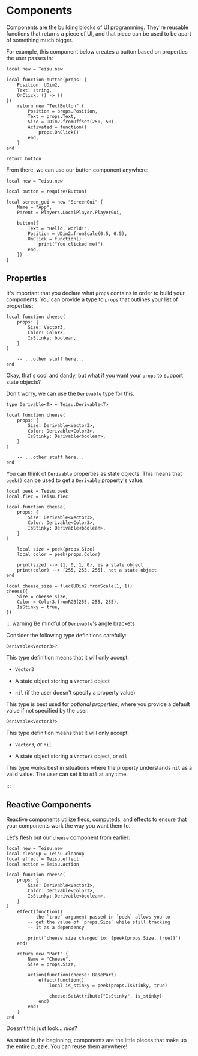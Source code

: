 # Components

Components are the building blocks of UI programming. They're reusable functions that returns a piece of UI, and that piece can be used to be apart of something much bigger.

For example, this component below creates a button based on properties the user passes in:

```luau [Button.luau]
local new = Teisu.new

local function button(props: {
    Position: UDim2,
    Text: string,
    OnClick: () -> ()
})
    return new "TextButton" {
        Position = props.Position,
        Text = props.Text,
        Size = UDim2.fromOffset(250, 50),
        Activated = function()
            props.OnClick()
        end,
    }
end

return button
```

From there, we can use our button component anywhere:

```luau [App.client.luau]
local new = Teisu.new

local button = require(Button)

local screen_gui = new "ScreenGui" {
    Name = "App",
    Parent = Players.LocalPlayer.PlayerGui,

    button({ 
        Text = "Hello, world!",
        Position = UDim2.fromScale(0.5, 0.5),
        OnClick = function()
            print("You clicked me!")
        end,
    })
} 
```

## Properties

It's important that you declare what `props` contains in order to build your components. You can provide a type to `props` that outlines your list of properties:

```luau {2-6}
local function cheese(
    props: {
        Size: Vector3,
        Color: Color3,
        IsStinky: boolean,
    }
)

    -- ...other stuff here...
end
```
 
Okay, that's cool and dandy, but what if you want your `props` to support state objects? 

Don't worry, we can use the `Derivable` type for this.

```luau {5-7}
type Derivable<T> = Teisu.Derivable<T>

local function cheese(
    props: {
        Size: Derivable<Vector3>,
        Color: Derivable<Color3>,
        IsStinky: Derivable<boolean>,
    }
)

    -- ...other stuff here...
end
```

You can think of `Derivable` properties as state objects. This means that `peek()` can be used to get a `Derivable` property's value:


```luau
local peek = Teisu.peek
local flec = Teisu.flec

local function cheese(
    props: {
        Size: Derivable<Vector3>,
        Color: Derivable<Color3>,
        IsStinky: Derivable<boolean>,
    }
)

    local size = peek(props.Size)
    local color = peek(props.Color)

    print(size) --> {1, 0, 1, 0}, is a state object
    print(color) --> [255, 255, 255], not a state object
end

local cheese_size = flec(UDim2.fromScale(1, 1))
cheese({
    Size = cheese_size,
    Color = Color3.fromRGB(255, 255, 255),
    IsStinky = true,
})
```

::: warning Be mindful of `Derivable`'s angle brackets

Consider the following type definitions carefully:

```luau
Derivable<Vector3>?
```

This type definition means that it will only accept:

- `Vector3`

- A state object storing a `Vector3` object

- `nil` (if the user doesn't specify a property value)

This type is best used for *optional properties*, where you provide a default value if not specified by the user. 

```luau
Derivable<Vector3?>
```

This type definition means that it will only accept:

- `Vector3`, or `nil`

- A state object storing a `Vector3` object, or `nil`

This type works best in situations where the property understands `nil` as a valid value. The user can set it to `nil` at any time.

:::

## Reactive Components

Reactive components utilize flecs, computeds, and effects to ensure that your components work the way you want them to.

Let's flesh out our `cheese` component from earlier:

```luau
local new = Teisu.new
local cleanup = Teisu.cleanup
local effect = Teisu.effect
local action = Teisu.action

local function cheese(
    props: {
        Size: Derivable<Vector3>,
        Color: Derivable<Color3>,
        IsStinky: Derivable<boolean>,
    }
)
    effect(function()
        -- the `true` argument passed in `peek` allows you to
        -- get the value of `props.Size` while still tracking
        -- it as a dependency

        print(`cheese size changed to: {peek(props.Size, true)}`)
    end)

    return new "Part" {
        Name = "Cheese",
        Size = props.Size,

        action(function(cheese: BasePart)
            effect(function()
                local is_stinky = peek(props.IsStinky, true)

                cheese:SetAttribute("IsStinky", is_stinky)
            end)
        end)
    }
end
```

Doesn't this just look... *nice*?

As stated in the beginning, components are the little pieces that make up the entire puzzle. You can reuse them anywhere!
